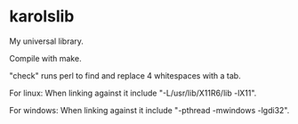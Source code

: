 # karolslib
My universal library.

Compile with make.

"check" runs perl to find and replace 4 whitespaces with a tab.

For linux: When linking against it include "-L/usr/lib/X11R6/lib -lX11".

For windows: When linking against it include "-pthread -mwindows -lgdi32".
